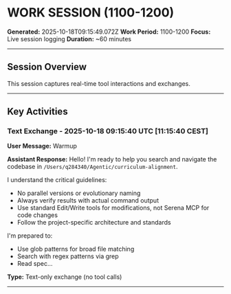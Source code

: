 # WORK SESSION (1100-1200)

**Generated:** 2025-10-18T09:15:49.072Z
**Work Period:** 1100-1200
**Focus:** Live session logging
**Duration:** ~60 minutes

---

## Session Overview

This session captures real-time tool interactions and exchanges.

---

## Key Activities

### Text Exchange - 2025-10-18 09:15:40 UTC [11:15:40 CEST]

**User Message:** Warmup

**Assistant Response:** Hello! I'm ready to help you search and navigate the codebase in `/Users/q284340/Agentic/curriculum-alignment`. 

I understand the critical guidelines:
- No parallel versions or evolutionary naming
- Always verify results with actual command output
- Use standard Edit/Write tools for modifications, not Serena MCP for code changes
- Follow the project-specific architecture and standards

I'm prepared to:
- Use glob patterns for broad file matching
- Search with regex patterns via grep
- Read spec...

**Type:** Text-only exchange (no tool calls)

---

